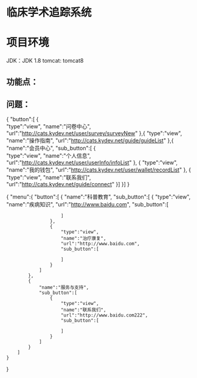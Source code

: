 # 临床学术追踪系统
# 项目环境

JDK：JDK 1.8
tomcat: tomcat8

## 功能点：


## 问题：


{
     "button":[
     {   
          "type":"view",
          "name":"问卷中心",
          "url":"http://cats.kydev.net/user/survey/surveyNew"
     },{
           "type":"view",
           "name":"操作指南",
           "url":"http://cats.kydev.net/guide/guideList"
     },{   
          "name":"会员中心",
           "sub_button":[
           {   
               "type":"view",
               "name":"个人信息",
               "url":"http://cats.kydev.net/user/userInfo/infoList"
           },
           {
               "type":"view",
               "name":"我的钱包",
               "url":"http://cats.kydev.net/user/wallet/recordList"
           },
           {
               "type":"view",
               "name":"联系我们",
               "url":"http://cats.kydev.net/guide/connect"
           }]
     }]
}

      
{
    "menu":{
        "button":[
            {
                "name":"科普教育",
                "sub_button":[
                    {
                        "type":"view",
                        "name":"疾病知识",
                        "url":"http://www.baidu.com",
                        "sub_button":[

                        ]
                    },
                    {
                        "type":"view",
                        "name":"治疗康复",
                        "url":"http://www.baidu.com",
                        "sub_button":[

                        ]
                    }
                ]
            },
            {
                "name":"服务与支持",
                "sub_button":[
                    {
                        "type":"view",
                        "name":"联系我们",
                        "url":"http://www.baidu.com222",
                        "sub_button":[

                        ]
                    }
                ]
            }
        ]
    }
}